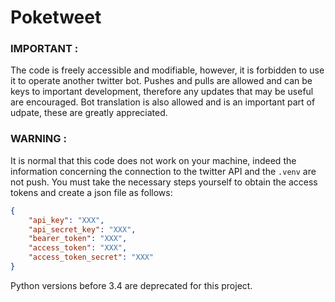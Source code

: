 # Poketweet

### IMPORTANT  :

The code is freely accessible and modifiable, however, it is forbidden to use it to operate another twitter bot.
Pushes and pulls are allowed and can be keys to important development, therefore any updates that may be useful are encouraged.
Bot translation is also allowed and is an important part of udpate, these are greatly appreciated. 

###  WARNING : 
It is normal that this code does not work on your machine, indeed the information concerning the connection to the twitter API and the `.venv` are not push.
You must take the necessary steps yourself to obtain the access tokens and create a json file as follows: 
```json
{
    "api_key": "XXX",
    "api_secret_key": "XXX",
    "bearer_token": "XXX",
    "access_token": "XXX",
    "access_token_secret": "XXX"
}
```
Python versions before 3.4 are deprecated for this project.
